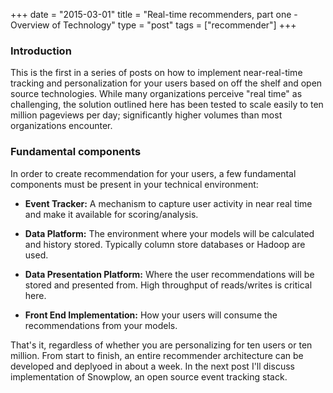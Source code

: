 +++
date = "2015-03-01"
title = "Real-time recommenders, part one - Overview of Technology"
type = "post"
tags = ["recommender"]
+++

### Introduction
This is the first in a series of posts on how to implement near-real-time tracking and personalization for your users based on off the shelf and open source technologies. While many organizations perceive "real time" as challenging, the solution outlined here has been tested to scale easily to ten million pageviews per day; significantly higher volumes than most organizations encounter.

### Fundamental components
In order to create recommendation for your users, a few fundamental components must be present in your technical environment:

* **Event Tracker:** A mechanism to capture user activity in near real time and make it available for scoring/analysis.

* **Data Platform:** The environment where your models will be calculated and history stored. Typically column store databases or Hadoop are used.

* **Data Presentation Platform:** Where the user recommendations will be stored and presented from. High throughput of reads/writes is critical here.

* **Front End Implementation:** How your users will consume the recommendations from your models. 

That's it, regardless of whether you are personalizing for ten users or ten million. From start to finish, an entire recommender architecture can be developed and deplyoed in about a week. In the 
next post I'll discuss implementation of Snowplow, an open source event tracking stack.